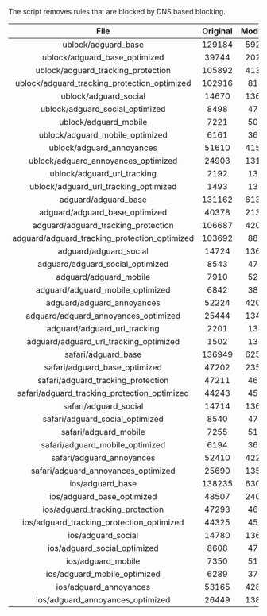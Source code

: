 The script removes rules that are blocked by DNS based blocking.


| File | Original | Modified |
|:----:|:-----:|:-----:|
| ublock/adguard_base | 129184 | 59297 |
| ublock/adguard_base_optimized | 39744 | 20275 |
| ublock/adguard_tracking_protection | 105892 | 41326 |
| ublock/adguard_tracking_protection_optimized | 102916 | 8177 |
| ublock/adguard_social | 14670 | 13608 |
| ublock/adguard_social_optimized | 8498 | 4710 |
| ublock/adguard_mobile | 7221 | 5080 |
| ublock/adguard_mobile_optimized | 6161 | 3629 |
| ublock/adguard_annoyances | 51610 | 41554 |
| ublock/adguard_annoyances_optimized | 24903 | 13125 |
| ublock/adguard_url_tracking | 2192 | 1335 |
| ublock/adguard_url_tracking_optimized | 1493 | 1332 |
| adguard/adguard_base | 131162 | 61335 |
| adguard/adguard_base_optimized | 40378 | 21342 |
| adguard/adguard_tracking_protection | 106687 | 42063 |
| adguard/adguard_tracking_protection_optimized | 103692 | 8898 |
| adguard/adguard_social | 14724 | 13667 |
| adguard/adguard_social_optimized | 8543 | 4756 |
| adguard/adguard_mobile | 7910 | 5261 |
| adguard/adguard_mobile_optimized | 6842 | 3803 |
| adguard/adguard_annoyances | 52224 | 42092 |
| adguard/adguard_annoyances_optimized | 25444 | 13422 |
| adguard/adguard_url_tracking | 2201 | 1343 |
| adguard/adguard_url_tracking_optimized | 1502 | 1340 |
| safari/adguard_base | 136949 | 62575 |
| safari/adguard_base_optimized | 47202 | 23572 |
| safari/adguard_tracking_protection | 47211 | 4656 |
| safari/adguard_tracking_protection_optimized | 44243 | 4509 |
| safari/adguard_social | 14714 | 13651 |
| safari/adguard_social_optimized | 8540 | 4743 |
| safari/adguard_mobile | 7255 | 5117 |
| safari/adguard_mobile_optimized | 6194 | 3660 |
| safari/adguard_annoyances | 52410 | 42201 |
| safari/adguard_annoyances_optimized | 25690 | 13503 |
| ios/adguard_base | 138235 | 63080 |
| ios/adguard_base_optimized | 48507 | 24076 |
| ios/adguard_tracking_protection | 47293 | 4664 |
| ios/adguard_tracking_protection_optimized | 44325 | 4517 |
| ios/adguard_social | 14780 | 13690 |
| ios/adguard_social_optimized | 8608 | 4764 |
| ios/adguard_mobile | 7350 | 5161 |
| ios/adguard_mobile_optimized | 6289 | 3701 |
| ios/adguard_annoyances | 53165 | 42847 |
| ios/adguard_annoyances_optimized | 26449 | 13819 |